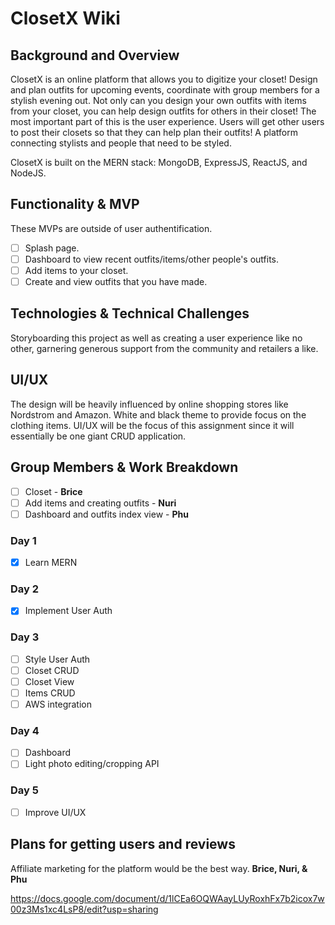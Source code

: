 # ClosetX Wiki 
## Background and Overview
ClosetX is an online platform that allows you to digitize your closet! Design and plan outfits for upcoming events, coordinate with group members for a stylish evening out. Not only can you design your own outfits with items from your closet, you can help design outfits for others in their closet! The most important part of this is the user experience. Users will get other users to post their closets so that they can help plan their outfits! A platform connecting stylists and people that need to be styled.

ClosetX is built on the MERN stack: MongoDB, ExpressJS, ReactJS, and NodeJS.
## Functionality & MVP
These MVPs are outside of user authentification.
- [ ] Splash page.
- [ ] Dashboard to view recent outfits/items/other people's outfits.
- [ ] Add items to your closet.
- [ ] Create and view outfits that you have made.

## Technologies & Technical Challenges
Storyboarding this project as well as creating a user experience like no other, garnering generous support from the community and retailers a like.
## UI/UX
The design will be heavily influenced by online shopping stores like Nordstrom and Amazon. White and black theme to provide focus on the clothing items. UI/UX will be the focus of this assignment since it will essentially be one giant CRUD application.
## Group Members & Work Breakdown
- [ ] Closet - **Brice**
- [ ] Add items and creating outfits - **Nuri**
- [ ] Dashboard and outfits index view - **Phu**
### Day 1
- [x] Learn MERN
### Day 2
- [x] Implement User Auth
### Day 3
- [ ] Style User Auth
- [ ] Closet CRUD
- [ ] Closet View
- [ ] Items CRUD
- [ ] AWS integration
### Day 4
- [ ] Dashboard
- [ ] Light photo editing/cropping API
### Day 5
- [ ] Improve UI/UX
## Plans for getting users and reviews
Affiliate marketing for the platform would be the best way.
**Brice, Nuri, & Phu**



https://docs.google.com/document/d/1lCEa6OQWAayLUyRoxhFx7b2icox7w00z3Ms1xc4LsP8/edit?usp=sharing
